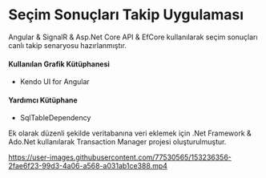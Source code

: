 # Seçim Sonuçları Takip Uygulaması
Angular & SignalR & Asp.Net Core API & EfCore kullanılarak seçim sonuçları canlı takip senaryosu hazırlanmıştır.

#### Kullanılan Grafik Kütüphanesi

 - Kendo UI for Angular

#### Yardımcı Kütüphane

 - SqlTableDependency

Ek olarak düzenli şekilde veritabanına veri eklemek için .Net Framework & Ado.Net kullanılarak Transaction Manager projesi oluşturulmuştur.

https://user-images.githubusercontent.com/77530565/153236356-2fae6f23-99d3-4a06-a568-a031ab1ce388.mp4
